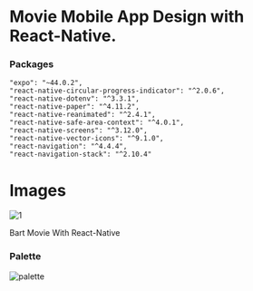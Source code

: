 
# Movie Mobile App Design with React-Native.


### Packages
```
"expo": "~44.0.2",
"react-native-circular-progress-indicator": "^2.0.6",
"react-native-dotenv": "^3.3.1",
"react-native-paper": "^4.11.2",
"react-native-reanimated": "^2.4.1",
"react-native-safe-area-context": "^4.0.1",
"react-native-screens": "^3.12.0",
"react-native-vector-icons": "^9.1.0",
"react-navigation": "^4.4.4",
"react-navigation-stack": "^2.10.4"
```


# Images
![1](https://user-images.githubusercontent.com/78555264/156066867-d44703b2-d227-4d8f-9e00-8ca3e7bb4e31.png)

Bart Movie With React-Native

### Palette

![palette](https://user-images.githubusercontent.com/78555264/156067111-ce7c2161-5528-4b59-a46c-9c25847037f7.png)



